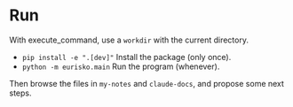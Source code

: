 # Run

With execute_command, use a `workdir` with the current directory.

- `pip install -e ".[dev]"`
  Install the package (only once).
- `python -m eurisko.main`
  Run the program (whenever).
  
Then browse the files in `my-notes` and `claude-docs`, and propose some next steps.
